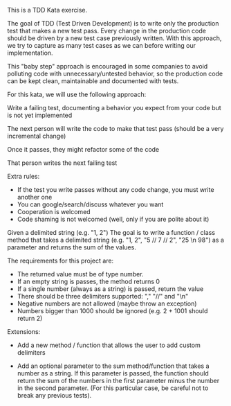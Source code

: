 This is a TDD Kata exercise.

The goal of TDD (Test Driven Development) is to write only the production test that makes a new test pass.
Every change in the production code should be driven by a new test case previously written.
With this approach, we try to capture as many test cases as we can before writing our implementation.

This "baby step" approach is encouraged in some companies to avoid polluting code with unnecessary/untested behavior, so the production code can be kept clean, maintainable and documented with tests.

For this kata, we will use the following approach:

Write a failing test, documenting a behavior you expect from your code but is not yet implemented

The next person will write the code to make that test pass (should be a very incremental change)

Once it passes, they might refactor some of the code

That person writes the next failing test

Extra rules:
- If the test you write passes without any code change, you must write another one
- You can google/search/discuss whatever you want
- Cooperation is welcomed
- Code shaming is not welcomed (well, only if you are polite about it)


Given a delimited string (e.g. "1, 2")
The goal is to write a function / class method that takes a delimited string (e.g. "1, 2", "5  // 7 // 2", "25 \n 98") as a parameter and returns the sum of the values.

The requirements for this project are:

- The returned value must be of type number.
- If an empty string is passes, the method returns 0
- If a single number (always as a string) is passed, return the value
- There should be three delimiters supported: "," "//" and "\n"
- Negative numbers are not allowed (maybe throw an exception)
- Numbers bigger than 1000 should be ignored (e.g. 2 + 1001 should return 2)

Extensions:

- Add a new method / function that allows the user to add custom delimiters

- Add an optional parameter to the sum method/function that takes a number as a string.
If this parameter is passed, the function should return the sum of the numbers in the first parameter minus the number in the second parameter.
(For this particular case, be careful not to break any previous tests).

